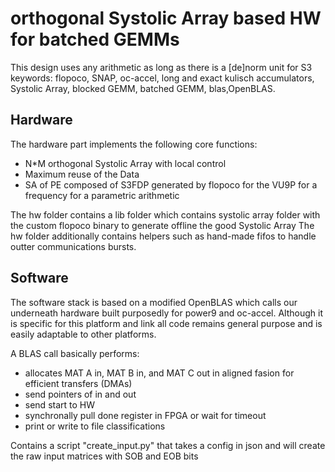 # orthogonal Systolic Array based HW for batched GEMMs

This design uses any arithmetic as long as there is a [de]norm unit for S3
keywords: flopoco, SNAP, oc-accel, long and exact kulisch accumulators, Systolic Array, blocked GEMM, batched GEMM, blas,OpenBLAS.

## Hardware

The hardware part implements the following core functions:
 * N*M orthogonal Systolic Array with local control
 * Maximum reuse of the Data
 * SA of PE composed of S3FDP generated by flopoco for the VU9P for a frequency for a parametric arithmetic

The hw folder contains a lib folder which contains systolic array folder with the custom flopoco binary to generate offline the good Systolic Array
The hw folder additionally contains helpers such as hand-made fifos to handle outter communications bursts.

## Software

The software stack is based on a modified OpenBLAS which calls our underneath hardware built purposedly for power9 and oc-accel. Although it is specific for this platform and link all code remains general purpose and is easily adaptable to other platforms.

A BLAS call basically performs:
  * allocates MAT A in, MAT B in, and MAT C out in aligned fasion for efficient transfers (DMAs)
  * send pointers of in and out
  * send start to HW
  * synchronally pull done register in FPGA or wait for timeout
  * print or write to file classifications

Contains a script "create_input.py" that takes a config in json and will create the raw input matrices with SOB and EOB bits
